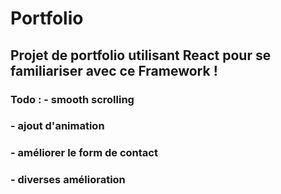 # Portfolio
## Projet de portfolio utilisant React pour se familiariser avec ce Framework !
### Todo : - smooth scrolling
###        - ajout d'animation
###        - améliorer le form de contact
###        - diverses amélioration